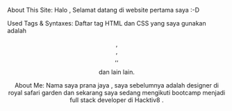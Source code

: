 About This Site: Halo , Selamat datang di website pertama saya :-D

Used Tags & Syntaxes: Daftar tag HTML dan CSS yang saya gunakan adalah <header>,<section>,<article>,<a>, <p> dan lain lain.

About Me: Nama saya prana jaya , saya sebelumnya adalah designer di royal safari garden dan sekarang saya sedang mengikuti bootcamp menjadi full stack developer di Hacktiv8 .
